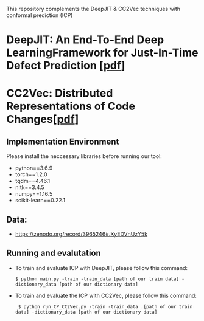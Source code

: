 This repository complements the DeepJIT & CC2Vec techniques with conformal prediction (ICP)

# DeepJIT: An End-To-End Deep LearningFramework for Just-In-Time Defect Prediction [[pdf](https://posl.ait.kyushu-u.ac.jp/~kamei/publications/Thong_MSR2019.pdf)]
#  CC2Vec: Distributed Representations of Code Changes[[pdf](https://2020.icse-conferences.org/track/icse-2020-papers)]

## Implementation Environment

Please install the neccessary libraries before running our tool:

- python==3.6.9
- torch==1.2.0
- tqdm==4.46.1
- nltk==3.4.5
- numpy==1.16.5
- scikit-learn==0.22.1

## Data:
- https://zenodo.org/record/3965246#.XyEDVnUzY5k

## Running and evalutation
      
- To train and evaluate ICP with DeepJIT, please follow this command: 

      $ python main.py -train -train_data [path of our train data] -dictionary_data [path of our dictionary data]
      
- To train and evaluate the ICP with CC2Vec, please follow this command:
      
       $ python run_CP_CC2Vec.py -train -train_data .[path of our train data] -dictionary_data [path of our dictionary data]

